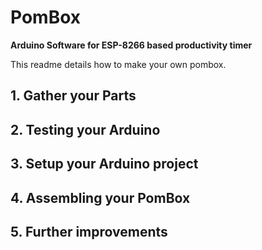 # PomBox
**Arduino Software for ESP-8266 based productivity timer**

This readme details how to make your own pombox.

## 1. Gather your Parts

## 2. Testing your Arduino

## 3. Setup your Arduino project

## 4. Assembling your PomBox

## 5. Further improvements
